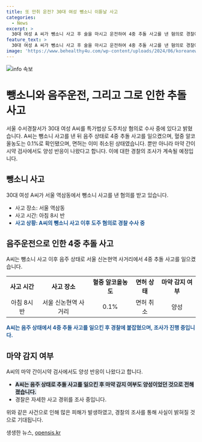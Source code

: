 ```yaml
---
title: 또 만취 운전? 30대 여성 뺑소니 이튿날 사고
categories:
  - News
excerpt: >
  30대 여성 A 씨가 뺑소니 사고 후 술을 마시고 운전하여 4중 추돌 사고를 낸 혐의로 경찰에 붙잡혔습니다. A 씨는 먼저 뺑소니 사고를 낸 뒤 도주하다가 다음 날 만취 상태로 사고를 낸 것으로 확인됐으며, 혈중알코올농도는 0.1%였습니다. 또한 마약 간이시약 검사에서 양성 반응이 나온 것으로 전해졌습니다. 경찰은 자세한 사고 경위를 조사 중에 있습니다.
feature_text: >
  30대 여성 A 씨가 뺑소니 사고 후 술을 마시고 운전하여 4중 추돌 사고를 낸 혐의로 경찰에 붙잡혔습니다. A 씨는 먼저 뺑소니 사고를 낸 뒤 도주하다가 다음 날 만취 상태로 사고를 낸 것으로 확인됐으며, 혈중알코올농도는 0.1%였습니다. 또한 마약 간이시약 검사에서 양성 반응이 나온 것으로 전해졌습니다. 경찰은 자세한 사고 경위를 조사 중에 있습니다.
image: 'https://www.behealthy4u.com/wp-content/uploads/2024/06/koreanews.jpg'
---
```


<p><img src="https://www.behealthy4u.com/wp-content/uploads/2024/06/koreanews.jpg" alt="info 속보" /></p>

<h1>뺑소니와 음주운전, 그리고 그로 인한 추돌 사고</h1>

<p data-ke-size="size16">서울 수서경찰서가 30대 여성 A씨를 특가법상 도주치상 혐의로 수사 중에 있다고 밝혔습니다. A씨는 뺑소니 사고를 낸 뒤 음주 상태로 4중 추돌 사고를 일으켰으며, 혈중 알코올농도는 0.1%로 확인됐으며, 면허는 이미 취소된 상태였습니다. 뿐만 아니라 마약 간이시약 검사에서도 양성 반응이 나왔다고 합니다. 이에 대한 경찰의 조사가 계속될 예정입니다.</p>

<h2 data-ke-size="size26">뺑소니 사고</h2>

<p data-ke-size="size16">30대 여성 A씨가 서울 역삼동에서 뺑소니 사고를 낸 혐의를 받고 있습니다.</p>

<ul>
  <li>사고 장소: 서울 역삼동</li>
  <li>사고 시간: 아침 8시 반</li>
  <li><b><span style="color: #1a5490;">사고 상황: A씨의 뺑소니 사고 이후 도주 혐의로 경찰 수사 중</span></b></li>
</ul>

<h2 data-ke-size="size26">음주운전으로 인한 4중 추돌 사고</h2>

<p data-ke-size="size16">A씨는 뺑소니 사고 이후 음주 상태로 서울 신논현역 사거리에서 4중 추돌 사고를 일으켰습니다.</p>

<table>
  <tr>
    <td style="text-align: center; height: 17px;"><b>사고 시간</b></td>
    <td style="text-align: center; height: 17px;"><b>사고 장소</b></td>
    <td style="text-align: center; height: 17px;"><b>혈중 알코올농도</b></td>
    <td style="text-align: center; height: 17px;"><b>면허 상태</b></td>
    <td style="text-align: center; height: 17px;"><b>마약 감지 여부</b></td>
  </tr>
  <tr>
    <td style="text-align: center; height: 17px;">아침 8시 반</td>
    <td style="text-align: center; height: 17px;">서울 신논현역 사거리</td>
    <td style="text-align: center; height: 17px;">0.1%</td>
    <td style="text-align: center; height: 17px;">면허 취소</td>
    <td style="text-align: center; height: 17px;">양성</td>
  </tr>
</table>

<p data-ke-size="size16"><b><span style="color: #1a5490;">A씨는 음주 상태에서 4중 추돌 사고를 일으킨 후 경찰에 붙잡혔으며, 조사가 진행 중입니다.</span></b></p>

<h2 data-ke-size="size26">마약 감지 여부</h2>

<p data-ke-size="size16">A씨의 마약 간이시약 검사에서도 양성 반응이 나왔다고 합니다.</p>

<ul>
  <li><b><span style="background-color: #21538527;">A씨는 음주 상태로 추돌 사고를 일으킨 후 마약 감지 여부도 양성이었던 것으로 전해졌습니다.</span></b></li>
  <li>경찰은 자세한 사고 경위를 조사 중입니다.</li>
</ul>

<p data-ke-size="size16">위와 같은 사건으로 인해 많은 피해가 발생하였고, 경찰의 조사를 통해 사실이 밝혀질 것으로 기대됩니다.</p>
생생한 뉴스, <a href="https://opensis.kr" rel="dofollow">opensis.kr</a>


